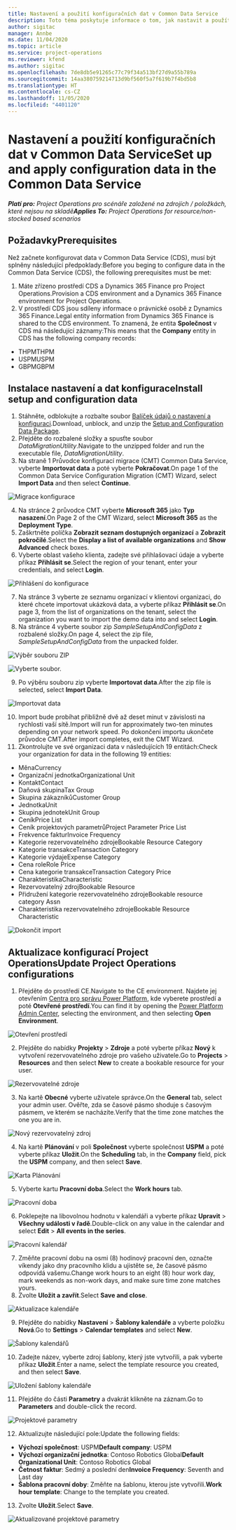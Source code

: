 ```yaml
---
title: Nastavení a použití konfiguračních dat v Common Data Service
description: Toto téma poskytuje informace o tom, jak nastavit a použít konfigurační data v aplikaci Project Operations.
author: sigitac
manager: Annbe
ms.date: 11/04/2020
ms.topic: article
ms.service: project-operations
ms.reviewer: kfend
ms.author: sigitac
ms.openlocfilehash: 7de8db5e91265c77c79f34a513bf27d9a55b789a
ms.sourcegitcommit: 14aa380759214713d9bf560f5a7f619b7f4bd5b8
ms.translationtype: HT
ms.contentlocale: cs-CZ
ms.lasthandoff: 11/05/2020
ms.locfileid: "4401120"
---
```

# <a name="set-up-and-apply-configuration-data-in-the-common-data-service"></a><span data-ttu-id="62581-103">Nastavení a použití konfiguračních dat v Common Data Service</span><span class="sxs-lookup"><span data-stu-id="62581-103">Set up and apply configuration data in the Common Data Service</span></span> 

<span data-ttu-id="62581-104">_**Platí pro:** Project Operations pro scénáře založené na zdrojích / položkách, které nejsou na skladě_</span><span class="sxs-lookup"><span data-stu-id="62581-104">_**Applies To:** Project Operations for resource/non-stocked based scenarios_</span></span>

## <a name="prerequisites"></a><span data-ttu-id="62581-105">Požadavky</span><span class="sxs-lookup"><span data-stu-id="62581-105">Prerequisites</span></span>

<span data-ttu-id="62581-106">Než začnete konfigurovat data v Common Data Service (CDS), musí být splněny následující předpoklady:</span><span class="sxs-lookup"><span data-stu-id="62581-106">Before you beging to configure data in the Common Data Service (CDS), the following prerequisites must be met:</span></span>

1.  <span data-ttu-id="62581-107">Máte zřízeno prostředí CDS a Dynamics 365 Finance pro Project Operations.</span><span class="sxs-lookup"><span data-stu-id="62581-107">Provision a CDS environment and a Dynamics 365 Finance environment for Project Operations.</span></span>
2.  <span data-ttu-id="62581-108">V prostředí CDS jsou sdíleny informace o právnické osobě z Dynamics 365 Finance.</span><span class="sxs-lookup"><span data-stu-id="62581-108">Legal entity information from Dynamics 365 Finance is shared to the CDS environment.</span></span> <span data-ttu-id="62581-109">To znamená, že entita **Společnost** v CDS má následující záznamy:</span><span class="sxs-lookup"><span data-stu-id="62581-109">This means that the **Company** entity in CDS has the following company records:</span></span>
  - <span data-ttu-id="62581-110">THPM</span><span class="sxs-lookup"><span data-stu-id="62581-110">THPM</span></span>
  - <span data-ttu-id="62581-111">USPM</span><span class="sxs-lookup"><span data-stu-id="62581-111">USPM</span></span>
  - <span data-ttu-id="62581-112">GBPM</span><span class="sxs-lookup"><span data-stu-id="62581-112">GBPM</span></span>

## <a name="install-setup-and-configuration-data"></a><span data-ttu-id="62581-113">Instalace nastavení a dat konfigurace</span><span class="sxs-lookup"><span data-stu-id="62581-113">Install setup and configuration data</span></span>

1. <span data-ttu-id="62581-114">Stáhněte, odblokujte a rozbalte soubor [Balíček údajů o nastavení a konfiguraci](https://download.microsoft.com/download/1/3/4/1349369c-6209-42b7-b3b4-5be0e67cacd8/ProjOpsSampleSetupData-%20Integrated%20UR1.zip).</span><span class="sxs-lookup"><span data-stu-id="62581-114">Download, unblock, and unzip the [Setup and Configuration Data Package](https://download.microsoft.com/download/1/3/4/1349369c-6209-42b7-b3b4-5be0e67cacd8/ProjOpsSampleSetupData-%20Integrated%20UR1.zip).</span></span>
2. <span data-ttu-id="62581-115">Přejděte do rozbalené složky a spusťte soubor *DataMigrationUtility*.</span><span class="sxs-lookup"><span data-stu-id="62581-115">Navigate to the unzipped folder and run the executable file, *DataMigrationUtility*.</span></span>
3. <span data-ttu-id="62581-116">Na straně 1 Průvodce konfigurací migrace (CMT) Common Data Service, vyberte **Importovat data** a poté vyberte **Pokračovat**.</span><span class="sxs-lookup"><span data-stu-id="62581-116">On page 1 of the Common Data Service Configuration Migration (CMT) Wizard, select **Import Data** and then select **Continue**.</span></span>

![Migrace konfigurace](./media/1ConfigurationMigration.png)

4. <span data-ttu-id="62581-118">Na stránce 2 průvodce CMT vyberte **Microsoft 365** jako **Typ nasazení**.</span><span class="sxs-lookup"><span data-stu-id="62581-118">On Page 2 of the CMT Wizard, select **Microsoft 365** as the **Deployment Type**.</span></span>
5. <span data-ttu-id="62581-119">Zaškrtněte políčka **Zobrazit seznam dostupných organizací** a **Zobrazit pokročilé**.</span><span class="sxs-lookup"><span data-stu-id="62581-119">Select the **Display a list of available organizations** and **Show Advanced** check boxes.</span></span>
6. <span data-ttu-id="62581-120">Vyberte oblast vašeho klienta, zadejte své přihlašovací údaje a vyberte příkaz **Přihlásit se**.</span><span class="sxs-lookup"><span data-stu-id="62581-120">Select the region of your tenant, enter your credentials, and select **Login**.</span></span>

![Přihlášení do konfigurace](./media/2ConfigurationSignin.png)

7. <span data-ttu-id="62581-122">Na stránce 3 vyberte ze seznamu organizací v klientovi organizaci, do které chcete importovat ukázková data, a vyberte příkaz **Přihlásit se**.</span><span class="sxs-lookup"><span data-stu-id="62581-122">On page 3, from the list of organizations on the tenant, select the organization you want to import the demo data into and select **Login**.</span></span>
8. <span data-ttu-id="62581-123">Na stránce 4 vyberte soubor zip *SampleSetupAndConfigData* z rozbalené složky.</span><span class="sxs-lookup"><span data-stu-id="62581-123">On page 4, select the zip file, *SampleSetupAndConfigData* from the unpacked folder.</span></span>

![Výběr souboru ZIP](./media/3ZipFile.png)

![Vyberte soubor.](./media/4SelectAFile.png)

9. <span data-ttu-id="62581-126">Po výběru souboru zip vyberte **Importovat data**.</span><span class="sxs-lookup"><span data-stu-id="62581-126">After the zip file is selected, select **Import Data**.</span></span>

![Importovat data](./media/5ImportData.png)

10. <span data-ttu-id="62581-128">Import bude probíhat přibližně dvě až deset minut v závislosti na rychlosti vaší sítě.</span><span class="sxs-lookup"><span data-stu-id="62581-128">Import will run for approximately two-ten minutes depending on your network speed.</span></span> <span data-ttu-id="62581-129">Po dokončení importu ukončete průvodce CMT.</span><span class="sxs-lookup"><span data-stu-id="62581-129">After import completes, exit the CMT Wizard.</span></span> 
11. <span data-ttu-id="62581-130">Zkontrolujte ve své organizaci data v následujících 19 entitách:</span><span class="sxs-lookup"><span data-stu-id="62581-130">Check your organization for data in the following 19 entities:</span></span>

  - <span data-ttu-id="62581-131">Měna</span><span class="sxs-lookup"><span data-stu-id="62581-131">Currency</span></span>
  - <span data-ttu-id="62581-132">Organizační jednotka</span><span class="sxs-lookup"><span data-stu-id="62581-132">Organizational Unit</span></span>
  - <span data-ttu-id="62581-133">Kontakt</span><span class="sxs-lookup"><span data-stu-id="62581-133">Contact</span></span>
  - <span data-ttu-id="62581-134">Daňová skupina</span><span class="sxs-lookup"><span data-stu-id="62581-134">Tax Group</span></span>
  - <span data-ttu-id="62581-135">Skupina zákazníků</span><span class="sxs-lookup"><span data-stu-id="62581-135">Customer Group</span></span>
  - <span data-ttu-id="62581-136">Jednotka</span><span class="sxs-lookup"><span data-stu-id="62581-136">Unit</span></span>
  - <span data-ttu-id="62581-137">Skupina jednotek</span><span class="sxs-lookup"><span data-stu-id="62581-137">Unit Group</span></span>
  - <span data-ttu-id="62581-138">Ceník</span><span class="sxs-lookup"><span data-stu-id="62581-138">Price List</span></span>
  - <span data-ttu-id="62581-139">Ceník projektových parametrů</span><span class="sxs-lookup"><span data-stu-id="62581-139">Project Parameter Price List</span></span>
  - <span data-ttu-id="62581-140">Frekvence faktur</span><span class="sxs-lookup"><span data-stu-id="62581-140">Invoice Frequency</span></span>
  - <span data-ttu-id="62581-141">Kategorie rezervovatelného zdroje</span><span class="sxs-lookup"><span data-stu-id="62581-141">Bookable Resource Category</span></span>
  - <span data-ttu-id="62581-142">Kategorie transakce</span><span class="sxs-lookup"><span data-stu-id="62581-142">Transaction Category</span></span>
  - <span data-ttu-id="62581-143">Kategorie výdaje</span><span class="sxs-lookup"><span data-stu-id="62581-143">Expense Category</span></span>
  - <span data-ttu-id="62581-144">Cena role</span><span class="sxs-lookup"><span data-stu-id="62581-144">Role Price</span></span>
  - <span data-ttu-id="62581-145">Cena kategorie transakce</span><span class="sxs-lookup"><span data-stu-id="62581-145">Transaction Category Price</span></span>
  - <span data-ttu-id="62581-146">Charakteristika</span><span class="sxs-lookup"><span data-stu-id="62581-146">Characteristic</span></span>
  - <span data-ttu-id="62581-147">Rezervovatelný zdroj</span><span class="sxs-lookup"><span data-stu-id="62581-147">Bookable Resource</span></span>
  - <span data-ttu-id="62581-148">Přidružení kategorie rezervovatelného zdroje</span><span class="sxs-lookup"><span data-stu-id="62581-148">Bookable resource category Assn</span></span>
  - <span data-ttu-id="62581-149">Charakteristika rezervovatelného zdroje</span><span class="sxs-lookup"><span data-stu-id="62581-149">Bookable Resource Characteristic</span></span>

![Dokončit import](./media/6CompleteImport.png)

## <a name="update-project-operations-configurations"></a><span data-ttu-id="62581-151">Aktualizace konfigurací Project Operations</span><span class="sxs-lookup"><span data-stu-id="62581-151">Update Project Operations configurations</span></span>

1. <span data-ttu-id="62581-152">Přejděte do prostředí CE.</span><span class="sxs-lookup"><span data-stu-id="62581-152">Navigate to the CE environment.</span></span> <span data-ttu-id="62581-153">Najdete jej otevřením [Centra pro správu Power Platform](https://admin.powerplatform.microsoft.com/environments), kde vyberete prostředí a poté **Otevřené prostředí**.</span><span class="sxs-lookup"><span data-stu-id="62581-153">You can find it by opening the [Power Platform Admin Center](https://admin.powerplatform.microsoft.com/environments), selecting the environment, and then selecting **Open Environment**.</span></span> 

![Otevření prostředí](./media/7OpenEnvironment.png)

2. <span data-ttu-id="62581-155">Přejděte do nabídky **Projekty** > **Zdroje** a poté vyberte příkaz **Nový** k vytvoření rezervovatelného zdroje pro vašeho uživatele.</span><span class="sxs-lookup"><span data-stu-id="62581-155">Go to **Projects** > **Resources** and then select **New** to create a bookable resource for your user.</span></span>

![Rezervovatelné zdroje](./media/8BookableResources.png)

3. <span data-ttu-id="62581-157">Na kartě **Obecné** vyberte uživatele správce.</span><span class="sxs-lookup"><span data-stu-id="62581-157">On the **General** tab, select your admin user.</span></span> <span data-ttu-id="62581-158">Ověřte, zda se časové pásmo shoduje s časovým pásmem, ve kterém se nacházíte.</span><span class="sxs-lookup"><span data-stu-id="62581-158">Verify that the time zone matches the one you are in.</span></span> 

![Nový rezervovatelný zdroj](./media/9NewBookableResource.png)

4. <span data-ttu-id="62581-160">Na kartě **Plánování** v poli **Společnost** vyberte společnost **USPM** a poté vyberte příkaz **Uložit**.</span><span class="sxs-lookup"><span data-stu-id="62581-160">On the **Scheduling** tab, in the **Company** field, pick the **USPM** company, and then select **Save**.</span></span> 

![Karta Plánování](./media/10SchedulingTab.png)

5. <span data-ttu-id="62581-162">Vyberte kartu **Pracovní doba**.</span><span class="sxs-lookup"><span data-stu-id="62581-162">Select the **Work hours** tab.</span></span>  

![Pracovní doba](./media/11WorkHours.png)

6. <span data-ttu-id="62581-164">Poklepejte na libovolnou hodnotu v kalendáři a vyberte příkaz **Upravit** > **Všechny události v řadě**.</span><span class="sxs-lookup"><span data-stu-id="62581-164">Double-click on any value in the calendar and select **Edit** > **All events in the series**.</span></span> 

![Pracovní kalendář](./media/12WorkCalendar.png)

7. <span data-ttu-id="62581-166">Změňte pracovní dobu na osmi (8) hodinový pracovní den, označte víkendy jako dny pracovního klidu a ujistěte se, že časové pásmo odpovídá vašemu.</span><span class="sxs-lookup"><span data-stu-id="62581-166">Change work hours to an eight (8) hour work day, mark weekends as non-work days, and make sure time zone matches yours.</span></span> 
8. <span data-ttu-id="62581-167">Zvolte **Uložit a zavřít**.</span><span class="sxs-lookup"><span data-stu-id="62581-167">Select **Save and close**.</span></span>

![Aktualizace kalendáře](./media/13UpdateCalendar.png)

9. <span data-ttu-id="62581-169">Přejděte do nabídky **Nastavení** > **Šablony kalendáře** a vyberte položku **Nová**.</span><span class="sxs-lookup"><span data-stu-id="62581-169">Go to **Settings** > **Calendar templates** and select **New**.</span></span>
 
 ![Šablony kalendářů](./media/14CalendarTemplates.png)
 
 10. <span data-ttu-id="62581-171">Zadejte název, vyberte zdroj šablony, který jste vytvořili, a pak vyberte příkaz **Uložit**.</span><span class="sxs-lookup"><span data-stu-id="62581-171">Enter a name, select the template resource you created, and then select **Save**.</span></span> 
 
 ![Uložení šablony kalendáře](./media/15SaveCalendarTemplate.png)
 
 11. <span data-ttu-id="62581-173">Přejděte do části **Parametry** a dvakrát klikněte na záznam.</span><span class="sxs-lookup"><span data-stu-id="62581-173">Go to **Parameters** and double-click the record.</span></span> 
 
 ![Projektové parametry](./media/16ProjectParameters.png)
 
12. <span data-ttu-id="62581-175">Aktualizujte následující pole:</span><span class="sxs-lookup"><span data-stu-id="62581-175">Update the following fields:</span></span>

 - <span data-ttu-id="62581-176">**Výchozí společnost**: USPM</span><span class="sxs-lookup"><span data-stu-id="62581-176">**Default company**: USPM</span></span>
 - <span data-ttu-id="62581-177">**Výchozí organizační jednotka**: Contoso Robotics Global</span><span class="sxs-lookup"><span data-stu-id="62581-177">**Default Organizational Unit**: Contoso Robotics Global</span></span>
 - <span data-ttu-id="62581-178">**Četnost faktur**: Sedmý a poslední den</span><span class="sxs-lookup"><span data-stu-id="62581-178">**Invoice Frequency**: Seventh and Last day</span></span>
 - <span data-ttu-id="62581-179">**Šablona pracovní doby**: Změňte na šablonu, kterou jste vytvořili.</span><span class="sxs-lookup"><span data-stu-id="62581-179">**Work hour template**: Change to the template you created.</span></span>

13. <span data-ttu-id="62581-180">Zvolte **Uložit**.</span><span class="sxs-lookup"><span data-stu-id="62581-180">Select **Save**.</span></span> 

![Aktualizované projektové parametry](./media/17UpdatedProjectParameters.png)
